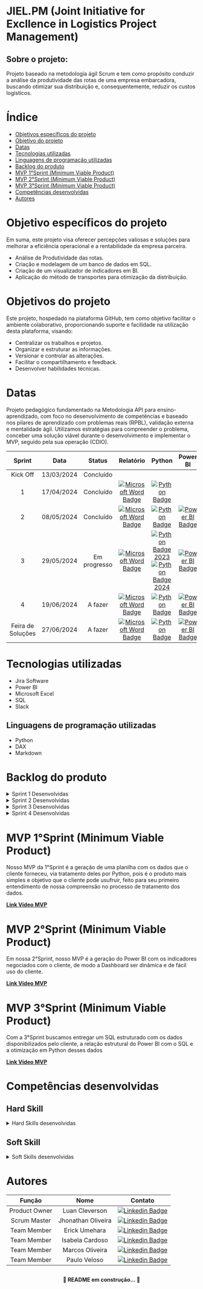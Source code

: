 # JIEL.PM (Joint Initiative for Excllence in Logistics Project Management)

## Sobre o projeto:

Projeto baseado na metodologia ágil Scrum e tem como propósito conduzir a análise da produtividade das rotas de uma empresa embarcadora, buscando otimizar sua distribuição e, consequentemente, reduzir os custos logísticos.

# Índice
* [Objetivos específicos do projeto](#objetivo-específicos-do-projeto)
* [Objetivo do projeto](#objetivos-do-projeto)
* [Datas](#datas)
* [Tecnologias utilizadas](#tecnologias-utilizadas)
* [Linguagens de programação utilizadas](#linguagens-de-programação-utilizadas)
* [Backlog do produto](#backlog-do-produto)
* [MVP 1°Sprint (Minimum Viable Product)](#mvp-1sprint-minimum-viable-product)
* [MVP 2°Sprint (Minimum Viable Product)](#mvp-2sprint-minimum-viable-product)
* [MVP 3°Sprint (Minimum Viable Product)](#mvp-3sprint-minimum-viable-product)
* [Competências desenvolvidas](#competências-desenvolvidas)
* [Autores](#autores)

##

# Objetivo específicos do projeto

Em suma, este projeto visa oferecer percepções valiosas e soluções para melhorar a eficiência operacional e a rentabilidade da empresa parceira.

- Análise de Produtividade das rotas.
- Criação e modelagem de um banco de dados em SQL.
- Criação de um visualizador de indicadores em BI.
- Aplicação do método de transportes para otimização da distribuição.

# Objetivos do projeto

Este projeto, hospedado na plataforma GitHub, tem como objetivo facilitar o ambiente colaborativo, proporcionando suporte e facilidade na utilização desta plataforma, visando:

- Centralizar os trabalhos e projetos.
- Organizar e estruturar as informações.
- Versionar e controlar as alterações.
- Facilitar o compartilhamento e feedback.
- Desenvolver habilidades técnicas.

# Datas

Projeto pedagógico fundamentado na Metodologia API para ensino-aprendizado, com foco no desenvolvimento de competências e baseado nos pilares de aprendizado com problemas reais (RPBL), validação externa e mentalidade ágil. Utilizamos estratégias para compreender o problema, conceber uma solução viável durante o desenvolvimento e implementar o MVP, seguido pela sua operação (CDIO).

| Sprint             |    Data      |   Status      | Relatório                                                                                                 | Python                                                                                                       | Power BI                                                                                                     |
|:------------------:|:------------:|:-------------:|:---------------------------------------------------------------------------------------------------------:|:------------------------------------------------------------------------------------------------------------:|:------------------------------------------------------------------------------------------------------------:|
| Kick Off           | 13/03/2024   | Concluído     |                                                                                                           |                                               |                                                                                                              |
| 1                  | 17/04/2024   | Concluído    | [![Microsoft Word Badge](https://img.shields.io/badge/Microsoft_Word-blue?style=flat-square&logo=Microsoft%20Word&logoColor=white)](https://github.com/LuanClevinho/JIEL.PM/blob/e2bea15307cdc0ef676e3e310a1e36872f2bb0c2/RELAT%C3%93RIO%20-%20SPRINT%201.pdf)                | [![Python Badge](https://img.shields.io/badge/Python-blue?style=flat-square&logo=Python&logoColor=white)](https://raw.githubusercontent.com/LuanClevinho/JIEL.PM/main/Python.py)                                              |                                                                                                              |
| 2                  | 08/05/2024   | Concluído    | [![Microsoft Word Badge](https://img.shields.io/badge/Microsoft_Word-blue?style=flat-square&logo=Microsoft%20Word&logoColor=white)](https://github.com/LuanClevinho/JIEL.PM/blob/6be9a10ea21217e8fc07a85297171a80c7b34853/Relat%C3%B3rio%20Sprint%202.pdf)                | [![Python Badge](https://img.shields.io/badge/Python-blue?style=flat-square&logo=Python&logoColor=white)](https://raw.githubusercontent.com/LuanClevinho/JIEL.PM/main/Python%20V.2.py)                                              | [![Power BI Badge](https://img.shields.io/badge/Power_BI-blue?style=flat-square&logo=Power%20BI&logoColor=white)](https://github.com/LuanClevinho/JIEL.PM/blob/017a80b42a98ef942ad9ddc9cec526c38bac95aa/BI%20Sprint2%20V.2.pbix)                                    |
| 3                  | 29/05/2024   | Em progresso  | [![Microsoft Word Badge](https://img.shields.io/badge/Microsoft_Word-blue?style=flat-square&logo=Microsoft%20Word&logoColor=white)](URL_DO_SEU_RELATÓRIO) | [![Python Badge 2023](https://img.shields.io/badge/Python%202023-blue?style=flat-square&logo=Python&logoColor=white)](https://raw.githubusercontent.com/LuanClevinho/JIEL.PM/main/otimiza%C3%A7%C3%A3o2023.py) [![Python Badge 2024](https://img.shields.io/badge/Python%202024-blue?style=flat-square&logo=Python&logoColor=white)](https://raw.githubusercontent.com/LuanClevinho/JIEL.PM/main/otimiza%C3%A7%C3%A3o2024.py) | [![Power BI Badge](https://img.shields.io/badge/Power_BI-blue?style=flat-square&logo=Power%20BI&logoColor=white)](URL_DO_SEU_RELATÓRIO) |
| 4                  | 19/06/2024   | A fazer      | [![Microsoft Word Badge](https://img.shields.io/badge/Microsoft_Word-blue?style=flat-square&logo=Microsoft%20Word&logoColor=white)](URL_DO_SEU_RELATÓRIO)                | [![Python Badge](https://img.shields.io/badge/Python-blue?style=flat-square&logo=Python&logoColor=white)](URL_DO_SEU_CÓDIGO)                                              | [![Power BI Badge](https://img.shields.io/badge/Power_BI-blue?style=flat-square&logo=Power%20BI&logoColor=white)](URL_DO_SEU_RELATÓRIO)                                    |
| Feira de Soluções  | 27/06/2024   | A fazer      | [![Microsoft Word Badge](https://img.shields.io/badge/Microsoft_Word-blue?style=flat-square&logo=Microsoft%20Word&logoColor=white)](URL_DO_SEU_RELATÓRIO)                | [![Python Badge](https://img.shields.io/badge/Python-blue?style=flat-square&logo=Python&logoColor=white)](URL_DO_SEU_CÓDIGO)                                              | [![Power BI Badge](https://img.shields.io/badge/Power_BI-blue?style=flat-square&logo=Power%20BI&logoColor=white)](URL_DO_SEU_RELATÓRIO)                                    |




# Tecnologias utilizadas
- Jira Software
- Power BI
- Microsoft Excel
- SQL
- Slack

## Linguagens de programação utilizadas
- Python
- DAX
- Markdown

# Backlog do produto

<details>

<summary>Sprint 1 Desenvolvidas</summary>

| Sprint | Descrição | Experiência do Usuário |
|--------|-----------|------------------------|
| 1      | Tratar os dados do cliente em Python | Como cliente, quero visualizar o tratamento dos meus dados, para entender qual ferramenta será usada e sua eficiência |
| 1      | Gerar planilhas para visualização do cliente | Como cliente, quero visualizar meus dados de maneira clara, para entender efetivamente que dados posso querer ou não que sejam trabalhados |

</details>

<details>

## Sprint 2

<summary>Sprint 2 Desenvolvidas</summary>

| Sprint | Descrição | Experiência do Usuário |
|--------|-----------|------------------------|
| 2      | Estruturar a relação de dados do Power BI | Como Analista de TI da empresa, quero entender como foi feita a relação de dados no Power bi, para poder alterar as relações com dados diferentes posteriormente. |
| 2      | Entrega de indicadores | Como cliente, quero uma tela com os indicadores aplicados, para visualizar de forma otimizada os dados da produtividade da empresa |
| 2      | Uma tela de BI que mostre a produtividade mensal dos veículos | Como cliente, quero visualizar uma tela com os dados referentes a produtividade mensal dos veículos, para tomada de decisão da otimização do uso dos veículos |
| 2      | Uma tela BI com evolução dos custos por km de cada rota, filtrando por fábricas | Como cliente, quero visualizar a tela no Power BI com a relação de custos das rotas das fabricas por km, para tomada de decisão de redução de custos |
| 2      | Uma tela BI com evolução dos custos por unidade transportada de cada rota, filtrando por fábricas | Como cliente, quero visualizar a evolução dos custos, para poder saber onde focar minhas reduções de custos |
| 2      | Agregar os dados de produtividade para representar o desempenho mensal de todos os veículos | Como cliente, quero visualizar os dados produtivos dos meus veículos, para compreender o desempenho mensal |
| 2      | Utilizar gráficos ou tabelas que destaquem as variações de desempenho ao longo dos meses | Como cliente, quero visualizar de maneira intuitiva os gráficos ou tabelas, para entender as variações de desempenho ao longo dos meses |
| 2      | Adicionar funcionalidades interativas à tela, como filtros por tipo de veículo ou período específico | Como cliente, quero poder interagir com meu produto de maneira intuitiva, para facilitar a apresentação de dados a minha equipe |
| 2      | Permitir que os usuários explorem os dados de maneira dinâmica para obter insights mais detalhados | Como cliente, quero que os dados trabalhados sejam apresentados de maneira dinâmica, para que minha equipe possa interagir com eles |

</details>

<details>

## Sprint 3

<summary>Sprint 3 Desenvolvidas</summary>

| Sprint | Descrição | Experiência do Usuário |
|--------|-----------|------------------------|
| 3      | Tratamento e modelagem dos dados em SQL | Como membro da equipe de TI, quero visualizar os dados modelados em SQL, para fazer tratamentos posteriores de acordo com necessidades da empresa |
| 3      | Estrutura do banco de dados | Como membro da equipe de TI, quero visualizar a estrutura do banco de dados, para entender a relação das fontes de dados |
| 3      | Integração da base de dados SQL e PowerBI | Como cliente, quero uma base de dados do SQL correlacionada com o Power BI, para que o usufruto do produto seja bem estruturado |
| 3      | Base SQL funcional | Como cliente, quero uma estrutura do SQL funcional, para que minha equipe de TI possa trabalhar nela sem muitos problemas |
| 3      | Rotas mais usadas (decidir como será medido, por ex: mensal, diário) | Como cliente, quero entender quais as rotas mais utilizadas com métricas que fazem sentido, para avaliar e gerar estudos em cima delas |
| 3      | Visão geral das atividades de cada veículo | Como cliente, quero visualizar as atividades que norteiam os veículos da empresa, para dar suporte e complementar análises de outros dados fornecidos |
| 3      | Aplicação do Método de Transportes e Otimização em Python | Como cliente, quero visualizar meu produto final otimizado, para que minhas tomadas de decisões sejam mais assertivas. |

</details>

<details>

## Sprint 4

<summary>Sprint 4 Desenvolvidas</summary>

| Sprint | Descrição | Experiência do Usuário |
|--------|-----------|------------------------|
| 4      | Documentação do código Python | Eu como cliente, quero a documentação do código Python, para que minha equipe de TI possa trabalhar em futuras atualizações pertinentes |
| 4      | Visualizações Gráficas dos Resultados | Eu como cliente, quero visualizar os novos gráficos referentes à otimização, para entender de maneira clara o que gera ou não lucro e/ou prejuízo |
| 4      | Relatórios Visuais de Desempenho | Eu como cliente, quero visualizar relatórios dinâmicos, para poder ver todos os meus desempenhos |
| 4      | Exportação de Resultados em Formatos Comuns | Eu como cliente, quero exportar os dados do meu produto em formatos simples, para poder visualizar meus dados tratados de outras formas |
| 4      | Manual do Produto Final | Eu como cliente, quero um manual do produto final, para que eu e minha empresa possamos usar futuramente |
</details>

# MVP 1°Sprint (Minimum Viable Product)

Nosso MVP da 1°Sprint é a geração de uma planilha com os dados que o cliente forneceu, via tratamento deles por Python, pois é o produto mais simples e objetivo que o cliente pode usufruir, feito para seu primeiro entendimento de nossa compreensão no processo de tratamento dos dados.

[**Link Vídeo MVP**](https://fatecspgov-my.sharepoint.com/:u:/g/personal/paulo_souza109_fatec_sp_gov_br/EbF2mU9te-xMoc9ScnA2w-8B5KzMgji1Hfv9MU0GJIac6Q?e=FbjVi7)

# MVP 2°Sprint (Minimum Viable Product)

Em nossa 2°Sprint, nosso MVP é a geração do Power BI com os indicadores negociados com o cliente, de modo a Dashboard ser dinâmica e de fácil uso do cliente.

[**Link Vídeo MVP**](https://drive.google.com/file/d/1h5bN7Q5yIgZYp7t_L-70jOfsm_fH9MfH/view?usp=sharing)

# MVP 3°Sprint (Minimum Viable Product)

Com a 3°Sprint buscamos entregar um SQL estruturado com os dados disponibilizados pelo cliente, a relação estrutural do Power BI com o SQL e a otimização em Python desses dados

[**Link Vídeo MVP**](https://youtu.be/HRrtSNvbFoM)

# Competências desenvolvidas

 ## Hard Skill

<details>
<summary>Hard Skills desenvolvidas</summary>
  
| Tecnologia/Metodologia | Classificação      |
|------------------------|--------------------|
| GitHub                 | ☆ ☆ ☆ ☆ ☆ ☆ ☆ ☆ ☆ ☆ |
| Gestão de Projetos     | ☆ ☆ ☆ ☆ ☆ ☆ ☆ ☆ ☆ ☆ |
| Scrum Master           | ☆ ☆ ☆ ☆ ☆ ☆ ☆ ☆ ☆ ☆ |
| Product Owner          | ☆ ☆ ☆ ☆ ☆ ☆ ☆ ☆ ☆ ☆ |
| Markdown               | ☆ ☆ ☆ ☆ ☆ ☆ ☆ ☆ ☆ ☆ |
| Git Projects           | ☆ ☆ ☆ ☆ ☆ ☆ ☆ ☆ ☆ ☆ |

 
</details>

## Soft Skill
<details>
<summary>Soft Skills desenvolvidas</summary>

| Habilidades          | Classificação            |
|----------------------|--------------------------|
| Adaptabilidade       | ☆ ☆ ☆ ☆ ☆ ☆ ☆ ☆ ☆ ☆ |
| Colaboração          | ☆ ☆ ☆ ☆ ☆ ☆ ☆ ☆ ☆ ☆ |
| Comunicação          | ☆ ☆ ☆ ☆ ☆ ☆ ☆ ☆ ☆ ☆ |
| Autonomia            | ☆ ☆ ☆ ☆ ☆ ☆ ☆ ☆ ☆ ☆ |
| Proatividade         | ☆ ☆ ☆ ☆ ☆ ☆ ☆ ☆ ☆ ☆ |
| Entrega de Resultados| ☆ ☆ ☆ ☆ ☆ ☆ ☆ ☆ ☆ ☆ |


</details>

# Autores

|    Função       |       Nome           |                                                                                                                                                          Contato                                                                                                                                                          |
|:---------------:|:-------------------:|:------------------------------------------------------------------------------------------------------------------------------------------------------------------------------------------------------------------------------------------------------------------------------------------------------------------------:|
| Product Owner   |   Luan Cleverson    |   [![Linkedin Badge](https://img.shields.io/badge/Linkedin-blue?style=flat-square&logo=Linkedin&logoColor=white)](https://www.linkedin.com/in/luan-cleverson-silva-dos-santos-879b1a16a?utm_source=share&utm_campaign=share_via&utm_content=profile&utm_medium=android_app)    |
| Scrum Master    |   Jhonathan Oliveira      |   [![Linkedin Badge](https://img.shields.io/badge/Linkedin-blue?style=flat-square&logo=Linkedin&logoColor=white)](https://www.linkedin.com/in/jhonathan-oliveira-1899091a1?utm_source=share&utm_campaign=share_via&utm_content=profile&utm_medium=ios_app)     |
| Team Member     |    Erick Umehara     |   [![Linkedin Badge](https://img.shields.io/badge/Linkedin-blue?style=flat-square&logo=Linkedin&logoColor=white)](https://www.linkedin.com/in/erick-kenzo-umehara-175028207/)  |
| Team Member     |    Isabela Cardoso      |   [![Linkedin Badge](https://img.shields.io/badge/Linkedin-blue?style=flat-square&logo=Linkedin&logoColor=white)](https://www.linkedin.com/feed/?trk=sem-ga_campid.12619604099_asid.149519181115_crid.657343811716_kw.linkedin_d.c_tid.kwd-148086543_n.g_mt.e_geo.9100232)  |
| Team Member     |   Marcos Oliveira    |   [![Linkedin Badge](https://img.shields.io/badge/Linkedin-blue?style=flat-square&logo=Linkedin&logoColor=white)](https://www.linkedin.com/in/marcosvinicius-silva?utm_source=share&utm_campaign=share_via&utm_content=profile&utm_medium=android_app) |
| Team Member     |    Paulo Veloso   |   [![Linkedin Badge](https://img.shields.io/badge/Linkedin-blue?style=flat-square&logo=Linkedin&logoColor=white)](https://www.linkedin.com/in/paulo-henrique-2b5039209?utm_source=share&utm_campaign=share_via&utm_content=profile&utm_medium=android_app)    |


##

<h4 align="center">
🚧 README em construção... 🚧
</h4>
